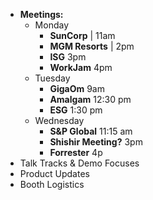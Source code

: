 - **Meetings:** 
	- Monday 
		- **SunCorp** | 11am 
		- **MGM Resorts** | 2pm 
		- **ISG** 3pm  
		- **WorkJam** 4pm  
	- Tuesday 
		- **GigaOm** 9am
		- **Amalgam** 12:30 pm
		- **ESG** 1:30 pm
	- Wednesday 
		- **S&P Global** 11:15 am
		- **Shishir Meeting?** 3pm 
		- **Forrester** 4p 
- Talk Tracks & Demo Focuses
- Product Updates 
- Booth Logistics